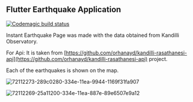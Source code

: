 ## Flutter Earthquake Application

[![Codemagic build status](https://api.codemagic.io/apps/5eacd6bb76654b83d816e262/5eacd6bb76654b83d816e261/status_badge.svg)](https://codemagic.io/apps/5eacd6bb76654b83d816e262/5eacd6bb76654b83d816e261/latest_build)

Instant Earthquake Page was made with the data obtained from Kandilli Observatory.

 [](https://github.com/Sameetdmr/Flutter-Earthquake-Application#for-api-it-is-taken-from-httpsgithubcomorhanaydkandilli-rasathanesi-api-project)For Api: It is taken from  [https://github.com/orhanayd/kandilli-rasathanesi-api](https://github.com/orhanayd/kandilli-rasathanesi-api)  project.

[](https://github.com/Sameetdmr/Flutter-Earthquake-Application#each-of-the-earthquakes-is-shown-on-the-map)Each of the earthquakes is shown on the map.


![72112273-289c0280-334e-11ea-9944-1169f31fa907](https://user-images.githubusercontent.com/43873156/80852820-3a265480-8c34-11ea-9c1c-0b58fe792f3d.png)



![72112269-25a11200-334e-11ea-887e-89e6507e9a12](https://user-images.githubusercontent.com/43873156/80852805-1cf18600-8c34-11ea-8b5d-0a7d96c037c6.png)

